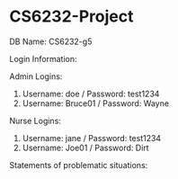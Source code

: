 # CS6232-Project

DB Name: CS6232-g5 

Login Information:

Admin Logins:
1. Username: doe / Password: test1234
2. Username: Bruce01 / Password: Wayne

Nurse Logins:
1. Username: jane / Password: test1234
2. Username: Joe01 / Password: Dirt


Statements of problematic situations:
